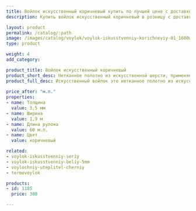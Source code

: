 ```yaml
---
title: Войлок искусственный коричневый купить по лучшей цене с доставкой - Поролоныч
description: Купить войлок искусственный коричневый в розницу с доставкой по Москве в интернет-магазине Поролоныча.

layout: product
permalink: /catalog/:path
image: /images/catalog/voylok/voylok-iskusstvenniy-korichneviy-01_1600w.jpg
type: product

weight: 4
add_category: 

product_title: Войлок искусственный коричневый
product_short_desc: Нетканное полотно из искусственной шерсти, применяется для изготовления деталей обивки автомобилей и утепления в быту. Толщина 3,5 мм, ширина 1,9 м.
product_full_desc: Искусственный войлок это нетканное полотно из искусственной шерсти, применяется для изготовления деталей интерьера автомобилей (обивка дверей, стенок, крыши), а также применяется в качестве утеплителя. Обладает хорошими звукоизолирующими свойствами и может использоваться в качестве шумоизоляции.
        
price_after: "м.п."
properties:
- name: Толщина
  value: 3,5 мм
- name: Ширина
  value: 1,9 м
- name: Длина рулона
  value: 60 м.п.
- name: Цвет
  value: коричневый

related:
- voylok-iskusstvenniy-seriy
- voylok-iskusstvenniy-beliy-5mm
- voylochniy-uteplitel-cherniy
- termovoylok

products:
- id: 1185
  price: 300

---
```

